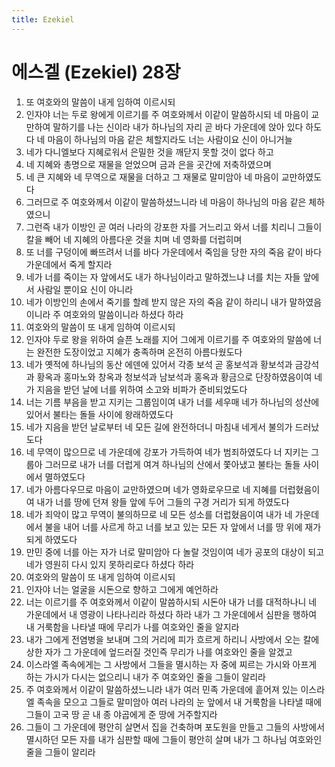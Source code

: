 ```yaml
---
title: Ezekiel
---
```


# 에스겔 (Ezekiel) 28장
1. 또 여호와의 말씀이 내게 임하여 이르시되
1. 인자야 너는 두로 왕에게 이르기를 주 여호와께서 이같이 말씀하시되 네 마음이 교만하여 말하기를 나는 신이라 내가 하나님의 자리 곧 바다 가운데에 앉아 있다 하도다 네 마음이 하나님의 마음 같은 체할지라도 너는 사람이요 신이 아니거늘
1. 네가 다니엘보다 지혜로워서 은밀한 것을 깨닫지 못할 것이 없다 하고
1. 네 지혜와 총명으로 재물을 얻었으며 금과 은을 곳간에 저축하였으며
1. 네 큰 지혜와 네 무역으로 재물을 더하고 그 재물로 말미암아 네 마음이 교만하였도다
1. 그러므로 주 여호와께서 이같이 말씀하셨느니라 네 마음이 하나님의 마음 같은 체하였으니
1. 그런즉 내가 이방인 곧 여러 나라의 강포한 자를 거느리고 와서 너를 치리니 그들이 칼을 빼어 네 지혜의 아름다운 것을 치며 네 영화를 더럽히며
1. 또 너를 구덩이에 빠뜨려서 너를 바다 가운데에서 죽임을 당한 자의 죽음 같이 바다 가운데에서 죽게 할지라
1. 네가 너를 죽이는 자 앞에서도 내가 하나님이라고 말하겠느냐 너를 치는 자들 앞에서 사람일 뿐이요 신이 아니라
1. 네가 이방인의 손에서 죽기를 할례 받지 않은 자의 죽음 같이 하리니 내가 말하였음이니라 주 여호와의 말씀이니라 하셨다 하라
1. 여호와의 말씀이 또 내게 임하여 이르시되
1. 인자야 두로 왕을 위하여 슬픈 노래를 지어 그에게 이르기를 주 여호와의 말씀에 너는 완전한 도장이었고 지혜가 충족하며 온전히 아름다웠도다
1. 네가 옛적에 하나님의 동산 에덴에 있어서 각종 보석 곧 홍보석과 황보석과 금강석과 황옥과 홍마노와 창옥과 청보석과 남보석과 홍옥과 황금으로 단장하였음이여 네가 지음을 받던 날에 너를 위하여 소고와 비파가 준비되었도다
1. 너는 기름 부음을 받고 지키는 그룹임이여 내가 너를 세우매 네가 하나님의 성산에 있어서 불타는 돌들 사이에 왕래하였도다
1. 네가 지음을 받던 날로부터 네 모든 길에 완전하더니 마침내 네게서 불의가 드러났도다
1. 네 무역이 많으므로 네 가운데에 강포가 가득하여 네가 범죄하였도다 너 지키는 그룹아 그러므로 내가 너를 더럽게 여겨 하나님의 산에서 쫓아냈고 불타는 돌들 사이에서 멸하였도다
1. 네가 아름다우므로 마음이 교만하였으며 네가 영화로우므로 네 지혜를 더럽혔음이여 내가 너를 땅에 던져 왕들 앞에 두어 그들의 구경 거리가 되게 하였도다
1. 네가 죄악이 많고 무역이 불의하므로 네 모든 성소를 더럽혔음이여 내가 네 가운데에서 불을 내어 너를 사르게 하고 너를 보고 있는 모든 자 앞에서 너를 땅 위에 재가 되게 하였도다
1. 만민 중에 너를 아는 자가 너로 말미암아 다 놀랄 것임이여 네가 공포의 대상이 되고 네가 영원히 다시 있지 못하리로다 하셨다 하라
1. 여호와의 말씀이 또 내게 임하여 이르시되
1. 인자야 너는 얼굴을 시돈으로 향하고 그에게 예언하라
1. 너는 이르기를 주 여호와께서 이같이 말씀하시되 시돈아 내가 너를 대적하나니 네 가운데에서 내 영광이 나타나리라 하셨다 하라 내가 그 가운데에서 심판을 행하여 내 거룩함을 나타낼 때에 무리가 나를 여호와인 줄을 알지라
1. 내가 그에게 전염병을 보내며 그의 거리에 피가 흐르게 하리니 사방에서 오는 칼에 상한 자가 그 가운데에 엎드러질 것인즉 무리가 나를 여호와인 줄을 알겠고
1. 이스라엘 족속에게는 그 사방에서 그들을 멸시하는 자 중에 찌르는 가시와 아프게 하는 가시가 다시는 없으리니 내가 주 여호와인 줄을 그들이 알리라
1. 주 여호와께서 이같이 말씀하셨느니라 내가 여러 민족 가운데에 흩어져 있는 이스라엘 족속을 모으고 그들로 말미암아 여러 나라의 눈 앞에서 내 거룩함을 나타낼 때에 그들이 고국 땅 곧 내 종 야곱에게 준 땅에 거주할지라
1. 그들이 그 가운데에 평안히 살면서 집을 건축하며 포도원을 만들고 그들의 사방에서 멸시하던 모든 자를 내가 심판할 때에 그들이 평안히 살며 내가 그 하나님 여호와인 줄을 그들이 알리라